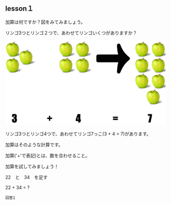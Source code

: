 lesson１
------------------

加算は何ですか？図をみてみましょう。

リンゴ3つとリンゴ２つで、あわせてリンゴいくつがありますか？

![github apple_plus](/images/apple_plus.png)

リンゴ3つとリンゴ4つで、あわせてリンゴ7っこ(3 + 4 = 7)があります。

加算はそのような計算です。

加算('+'で表記)とは、数を合わせること。

加算を試してみましょう！

22　と　34　を足す

22 + 34 = ?

```
回答1
```